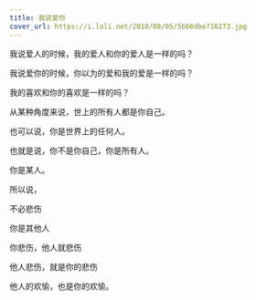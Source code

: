 ```yaml
---
title: 我说爱你
cover_url: https://i.loli.net/2018/08/05/5b66dbe716273.jpg
---
```


我说爱人的时候，我的爱人和你的爱人是一样的吗？

我说爱你的时候，你以为的爱和我的爱是一样的吗？

我的喜欢和你的喜欢是一样的吗？

从某种角度来说，世上的所有人都是你自己。

也可以说，你是世界上的任何人。

也就是说，你不是你自己，你是所有人。

你是某人。

所以说，

不必悲伤

你是其他人

你悲伤，他人就悲伤

他人悲伤，就是你的悲伤

他人的欢愉，也是你的欢愉。